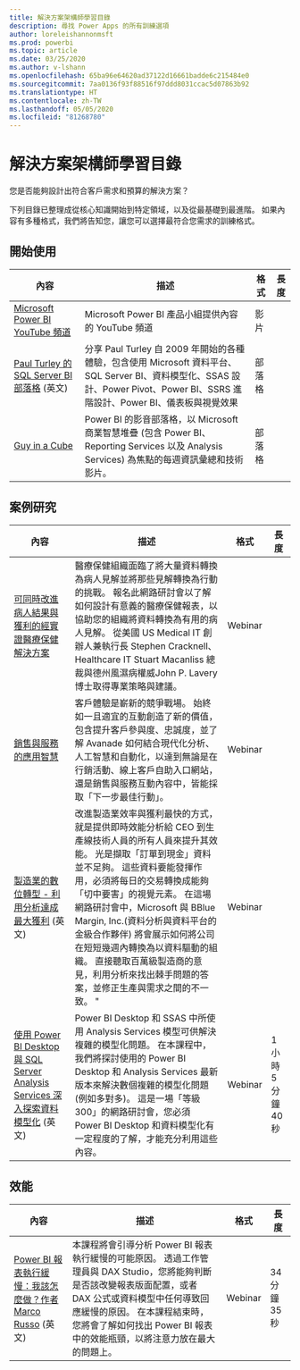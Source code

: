 ```yaml
---
title: 解決方案架構師學習目錄
description: 尋找 Power Apps 的所有訓練選項
author: loreleishannonmsft
ms.prod: powerbi
ms.topic: article
ms.date: 03/25/2020
ms.author: v-lshann
ms.openlocfilehash: 65ba96e64620ad37122d16661badde6c215484e0
ms.sourcegitcommit: 7aa0136f93f88516f97ddd8031ccac5d07863b92
ms.translationtype: HT
ms.contentlocale: zh-TW
ms.lasthandoff: 05/05/2020
ms.locfileid: "81268780"
---
```

# <a name="solution-architects-learning-catalog"></a>解決方案架構師學習目錄

您是否能夠設計出符合客戶需求和預算的解決方案？

下列目錄已整理成從核心知識開始到特定領域，以及從最基礎到最進階。 如果內容有多種格式，我們將告知您，讓您可以選擇最符合您需求的訓練格式。 

## <a name="get-started"></a>開始使用<a name="get-started"></a>
| 內容  | 描述  | 格式 | 長度 |
|-------------------------------------------------------------------------------------|-------------------------------------------------------------------------------------------------------------------------------------------------------------------------------------------------------------|--------|--------|
| [Microsoft Power BI YouTube 頻道](https://www.youtube.com/user/mspowerbi/videos) | Microsoft Power BI 產品小組提供內容的 YouTube 頻道  | 影片 |        |
| [Paul Turley 的 SQL Server BI 部落格](https://sqlserverbi.blog/) (英文)  | 分享 Paul Turley 自 2009 年開始的各種體驗，包含使用 Microsoft 資料平台、SQL Server BI、資料模型化、SSAS 設計、Power Pivot、Power BI、SSRS 進階設計、Power BI、儀表板與視覺效果 | 部落格   |        |
| [Guy in a Cube](https://www.youtube.com/channel/UCFp1vaKzpfvoGai0vE5VJ0w)  | Power BI 的影音部落格，以 Microsoft 商業智慧堆疊 (包含 Power BI、Reporting Services 以及 Analysis Services) 為焦點的每週資訊彙總和技術影片。     | 部落格   |        |
## <a name="case-studies"></a>案例研究<a name="case-studies"></a>
| 內容  | 描述  | 格式 | 長度 |
|-------------------------------------------------------------------------------------|-------------------------------------------------------------------------------------------------------------------------------------------------------------------------------------------------------------|--------|--------|
| [可同時改進病人結果與獲利的經實證醫療保健解決方案](https://info.microsoft.com/Proven-Techniques-for-Building-Effective-Dashboards-OnDemandRegistration.html) | 醫療保健組織面臨了將大量資料轉換為病人見解並將那些見解轉換為行動的挑戰。 報名此網路研討會以了解如何設計有意義的醫療保健報表，以協助您的組織將資料轉換為有用的病人見解。 從美國 US Medical IT 創辦人兼執行長 Stephen Cracknell、Healthcare IT Stuart Macanliss 總裁與德州風濕病權威John P. Lavery 博士取得專業策略與建議。 | Webinar |                |
| [銷售與服務的應用智慧](https://info.microsoft.com/applied-intelligence-for-sales-service-ondemand.html)  | 客戶體驗是嶄新的競爭戰場。 始終如一且適宜的互動創造了新的價值，包含提升客戶參與度、忠誠度，並了解 Avanade 如何結合現代化分析、人工智慧和自動化，以達到無論是在行銷活動、線上客戶自助入口網站，還是銷售與服務互動內容中，皆能採取「下一步最佳行動」。  | Webinar |                |
| [製造業的數位轉型 - 利用分析達成最大獲利](https://info.microsoft.com/digital-transformation-in-manufacturing-ondemand.html) (英文)  | 改進製造業效率與獲利最快的方式，就是提供即時效能分析給 CEO 到生產線技術人員的所有人員來提升其效能。 光是擷取「訂單到現金」資料並不足夠。 這些資料要能發揮作用，必須將每日的交易轉換成能夠「切中要害」的視覺元素。  在這場網路研討會中，Microsoft 與 BBlue Margin, Inc.(資料分析與資料平台的金級合作夥伴) 將會展示如何將公司在短短幾週內轉換為以資料驅動的組織。 直接聽取百萬級製造商的意見，利用分析來找出棘手問題的答案，並修正生產與需求之間的不一致。 " | Webinar  |         |                
| [使用 Power BI Desktop 與 SQL Server Analysis Services 深入探索資料模型化](https://community.powerbi.com/t5/Webinars-and-Video-Gallery/Deep-dive-into-data-modeling-using-Power-BI-desktop-and-SQL/td-p/158625) (英文)  | Power BI Desktop 和 SSAS 中所使用 Analysis Services 模型可供解決複雜的模型化問題。 在本課程中，我們將探討使用的 Power BI Desktop 和 Analysis Services 最新版本來解決數個複雜的模型化問題 (例如多對多)。 這是一場「等級 300」的網路研討會，您必須 Power BI Desktop 和資料模型化有一定程度的了解，才能充分利用這些內容。   | Webinar | 1 小時 5 分鐘 40 秒 |
## <a name="performance"></a>效能<a name="performance"></a>
| 內容  | 描述  | 格式 | 長度 |
|-------------------------------------------------------------------------------------|-------------------------------------------------------------------------------------------------------------------------------------------------------------------------------------------------------------|--------|--------|
| [Power BI 報表執行緩慢：我該怎麼做？作者 Marco Russo](https://community.powerbi.com/t5/Webinars-and-Video-Gallery/My-Power-BI-report-is-slow-what-should-I-do-by-Marco-Russo/td-p/547348) (英文)|   本課程將會引導分析 Power BI 報表執行緩慢的可能原因。 透過工作管理員與 DAX Studio，您將能夠判斷是否該改變報表版面配置，或者 DAX 公式或資料模型中任何導致回應緩慢的原因。 在本課程結束時，您將會了解如何找出 Power BI 報表中的效能瓶頸，以將注意力放在最大的問題上。|  Webinar |34 分鐘 35 秒 |
